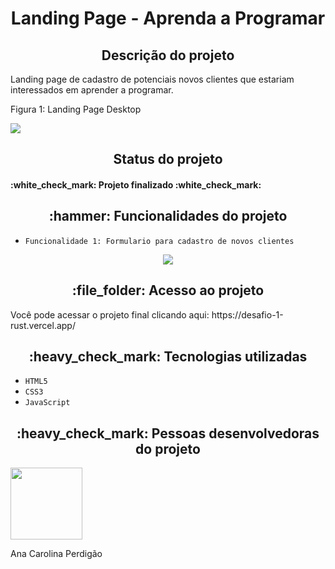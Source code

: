 <h1 align="center"> Landing Page - Aprenda a Programar </h1>

<h2 align="center">Descrição do projeto </h2>
<p>Landing page de cadastro de potenciais novos clientes que estariam interessados em aprender a programar.</p>

<p>Figura 1: Landing Page Desktop</p>
<img src="https://user-images.githubusercontent.com/108142878/183317598-9a67e79a-c14b-416b-9634-d24222bc7a56.png">

<h2 align="center">Status do projeto </h2>
<h4> :white_check_mark: Projeto finalizado :white_check_mark: </h4>

<h2 align="center">:hammer: Funcionalidades do projeto </h2>

- ``Funcionalidade 1: Formulario para cadastro de novos clientes``

<p align="center"><img src="https://user-images.githubusercontent.com/108142878/183318075-70bdc5c1-74fb-4432-890e-d9a46354ef3b.gif"></p>

<h2 align="center"> :file_folder: Acesso ao projeto </h2>
<p> Você pode acessar o projeto final clicando aqui: https://desafio-1-rust.vercel.app/ </p>

<h2 align="center"> :heavy_check_mark: Tecnologias utilizadas </h2>

- ``HTML5``
- ``CSS3``
- ``JavaScript``

<h2 align="center"> :heavy_check_mark: Pessoas desenvolvedoras do projeto </h2>
<img src="https://user-images.githubusercontent.com/108142878/183316759-e46fcec3-8594-4aca-b030-66b1e07263e0.jpg" width=115>
<p>Ana Carolina Perdigão</p>
